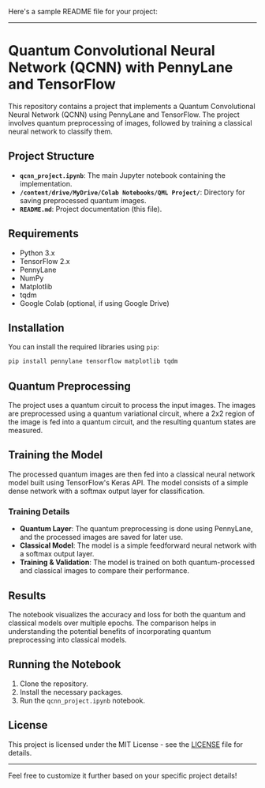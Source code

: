 Here's a sample README file for your project:

---

# Quantum Convolutional Neural Network (QCNN) with PennyLane and TensorFlow

This repository contains a project that implements a Quantum Convolutional Neural Network (QCNN) using PennyLane and TensorFlow. The project involves quantum preprocessing of images, followed by training a classical neural network to classify them.

## Project Structure

- **`qcnn_project.ipynb`**: The main Jupyter notebook containing the implementation.
- **`/content/drive/MyDrive/Colab Notebooks/QML Project/`**: Directory for saving preprocessed quantum images.
- **`README.md`**: Project documentation (this file).

## Requirements

- Python 3.x
- TensorFlow 2.x
- PennyLane
- NumPy
- Matplotlib
- tqdm
- Google Colab (optional, if using Google Drive)

## Installation

You can install the required libraries using `pip`:

```bash
pip install pennylane tensorflow matplotlib tqdm
```

## Quantum Preprocessing

The project uses a quantum circuit to process the input images. The images are preprocessed using a quantum variational circuit, where a 2x2 region of the image is fed into a quantum circuit, and the resulting quantum states are measured.

## Training the Model

The processed quantum images are then fed into a classical neural network model built using TensorFlow's Keras API. The model consists of a simple dense network with a softmax output layer for classification.

### Training Details

- **Quantum Layer**: The quantum preprocessing is done using PennyLane, and the processed images are saved for later use.
- **Classical Model**: The model is a simple feedforward neural network with a softmax output layer.
- **Training & Validation**: The model is trained on both quantum-processed and classical images to compare their performance.

## Results

The notebook visualizes the accuracy and loss for both the quantum and classical models over multiple epochs. The comparison helps in understanding the potential benefits of incorporating quantum preprocessing into classical models.

## Running the Notebook

1. Clone the repository.
2. Install the necessary packages.
3. Run the `qcnn_project.ipynb` notebook.

## License

This project is licensed under the MIT License - see the [LICENSE](LICENSE) file for details.

---

Feel free to customize it further based on your specific project details!
